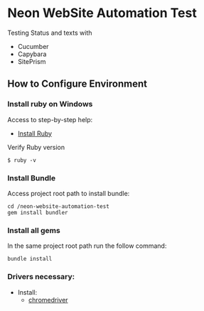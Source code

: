 # Neon WebSite Automation Test
Testing Status and texts with
- Cucumber
- Capybara 
- SitePrism


## How to Configure Environment ##

### Install ruby on Windows ###
Access to step-by-step help:
* [Install Ruby](http://installrails.com)

Verify Ruby version
```shell
$ ruby -v
```

### Install Bundle ###
Access project root path to install bundle:
```shell
cd /neon-website-automation-test
gem install bundler
```

### Install all gems ###
In the same project root path run the follow command:
```shell
bundle install
```

### Drivers necessary: ###

* Install:
    * [chromedriver](https://christopher.su/2015/selenium-chromedriver-ubuntu/ )
